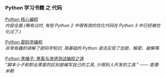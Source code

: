 ### Python 学习书籍 之 代码

<a href="https://github.com/justsweetpotato/Python-book-code/tree/master/book_01_Python%E6%A0%B8%E5%BF%83%E7%B7%A8%E7%A8%8B">Python 核心编程</a><br>
<i>内容全面.(略有过时, 有些 Python 2 中很有效的优化代码在 Python 3 中已经被优化过了.)</i>


<a href="https://github.com/justsweetpotato/Python-book-code/tree/master/book_05_Python%E5%AF%86%E7%A0%81%E5%AD%A6%E7%BC%96%E7%A8%8B">Python 密码学编程</a><br>
<i>非常有趣的讲解了密码学知识, 用基础的 Python 语法实现了加密、解密、破解等.</i><br>


<a href="https://github.com/justsweetpotato/Python-book-code/tree/master/book_06_Python%E9%BB%91%E5%B8%BD%E5%AD%90">Python 黑帽子: 黑客与渗透测试编程之道</a><br>
<i>"脚本小子和职业黑客的区别是编写自己的工具, 少用别人开发的工具."  —— 查理·米勒</i><br>


